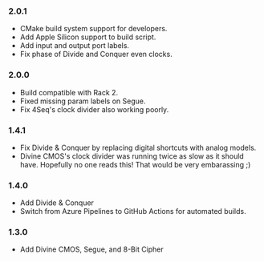 ### 2.0.1
- CMake build system support for developers.
- Add Apple Silicon support to build script.
- Add input and output port labels.
- Fix phase of Divide and Conquer even clocks.

### 2.0.0
- Build compatible with Rack 2.
- Fixed missing param labels on Segue.
- Fix 4Seq's clock divider also working poorly.

### 1.4.1
- Fix Divide & Conquer by replacing digital shortcuts with analog models.
- Divine CMOS's clock divider was running twice as slow as it should have. Hopefully no one reads this! That would be very embarassing ;)

### 1.4.0
- Add Divide & Conquer
- Switch from Azure Pipelines to GitHub Actions for automated builds.

### 1.3.0
- Add Divine CMOS, Segue, and 8-Bit Cipher
